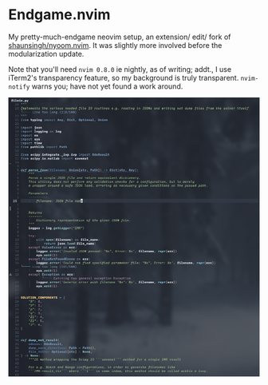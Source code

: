 # Endgame.nvim

My pretty-much-endgame neovim setup, an extension/ edit/ fork of [shaunsingh/nyoom.nvim](https://www.github.com/shaunsingh/nyoom.nvim).
It was slightly more involved before the modularization update.

Note that you'll need `nvim 0.8.0` ie nightly, as of writing; addt., I use iTerm2's transparency feature, so my background is truly
transparent. `nvim-notify` warns you; have not yet found a work around.

![Python screenshot](./python_ss.png)

